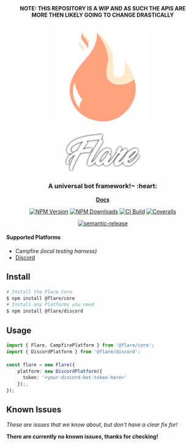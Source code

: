 <div align="center"><b>NOTE: THIS REPOSITORY IS A WIP AND AS SUCH THE APIS ARE</b></div>
<div align="center"><b>MORE THEN LIKELY GOING TO CHANGE DRASTICALLY</b></div>

<h2 align="center">
  <div>
    <a href="https://github.com/rain-cafe/logos">
      <img height="240px" src="https://raw.githubusercontent.com/rain-cafe/logos/main/flare/logo.svg?sanitize=true">
      <br>
      <br>
      <img height="100px" src="https://raw.githubusercontent.com/rain-cafe/logos/main/flare/flare.svg?sanitize=true">
    </a>
  </div>
</h2>

<h3 align="center">
  A universal bot framework!~ :heart:
</h3>

<p align="center">
	<strong>
		<!-- <a href="https://flare.github.io">API</a> -->
		<!-- • -->
		<a href="https://rain-cafe.gitbook.io/flare/">Docs</a>
		<!-- • -->
		<!-- <a href="https://salte-auth-demo.glitch.me">Demo</a> -->
	</strong>
</p>

<div align="center">

  [![NPM Version][npm-version-image]][npm-url]
  [![NPM Downloads][npm-downloads-image]][npm-url]
  [![CI Build][github-actions-image]][github-actions-url]
  [![Coveralls][coveralls-image]][coveralls-url]

  [![semantic-release][semantic-release-image]][semantic-release-url]
  
</div>

#### Supported Platforms

- Campfire _(local testing harness)_
- [Discord](packages/discord)


## Install

```sh
# Install the Flare Core
$ npm install @flare/core
# Install any Platforms you need
$ npm install @flare/discord
```

## Usage

```ts
import { Flare, CampfirePlatform } from '@flare/core';
import { DiscordPlatform } from '@flare/discord';

const flare = new Flare({
    platform: new DiscordPlatform({
      token: '<your-discord-bot-token-here>'
    });,
});
```

## Known Issues

_These are issues that we know about, but don't have a clear fix for!_

**There are currently no known issues, thanks for checking!**

[npm-version-image]: https://img.shields.io/npm/v/@flare/flare.svg?style=flat
[npm-downloads-image]: https://img.shields.io/npm/dm/@flare/flare.svg?style=flat
[npm-url]: https://npmjs.org/package/@flare/flare

[github-actions-image]: https://github.com/rain-cafe/flare/actions/workflows/ci.yml/badge.svg?branch=main
[github-actions-url]: https://github.com/rain-cafe/flare/actions/workflows/ci.yml

[coveralls-image]: https://img.shields.io/coveralls/rain-cafe/flare.svg
[coveralls-url]: https://coveralls.io/github/rain-cafe/flare?branch=main

[semantic-release-url]: https://github.com/semantic-release/semantic-release
[semantic-release-image]: https://img.shields.io/badge/%20%20%F0%9F%93%A6%F0%9F%9A%80-semantic--release-e10079.svg
